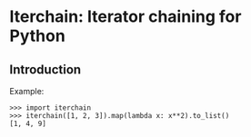 Iterchain: Iterator chaining for Python
=======================================

Introduction
------------

Example:
```
>>> import iterchain
>>> iterchain([1, 2, 3]).map(lambda x: x**2).to_list()
[1, 4, 9]
```
